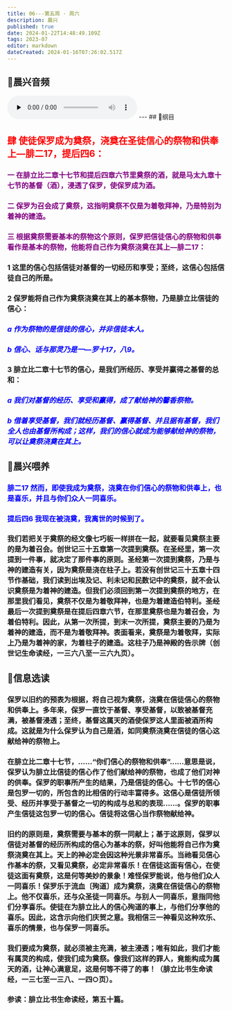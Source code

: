 ```yaml
---
title: 06---第五周 · 周六
description: 晨兴
published: true
date: 2024-01-22T14:48:49.109Z
tags: 2023-07
editor: markdown
dateCreated: 2024-01-16T07:26:02.517Z
---
```


## 🎵晨兴音频
<audio id="audio" controls="" preload="none">
      <source id="mp3" src="/2023-07/week5/week5day6.mp3">
</audio>
---
## 📖纲目

## **<font color=red>肆 使徒保罗成为奠祭，浇奠在圣徒信心的祭物和供奉上—腓二17，提后四6：**</font>

### **<font color=purple> 一 在腓立比二章十七节和提后四章六节里奠祭的酒，就是马太九章十七节的基督（酒），浸透了保罗，使保罗成为酒。**</font>

### **<font color=purple> 二 保罗为召会成了奠祭，这指明奠祭不仅是为着敬拜神，乃是特别为着神的建造。**</font>

### **<font color=purple> 三 根据奠祭需要基本的祭物这个原则，保罗把信徒信心的祭物和供奉看作是基本的祭物，他能将自己作为奠祭浇奠在其上—腓二17：**</font>

### **1 这里的信心包括信徒对基督的一切经历和享受；至终，这信心包括信徒自己的所是。**

### **2 保罗能将自己作为奠祭浇奠在其上的基本祭物，乃是腓立比信徒的信心：**

### ***<font color=blue> a 作为祭物的是信徒的信心，并非信徒本人。***</font>

### ***<font color=blue> b 信心、话与那灵乃是一—罗十17，八9。***</font>

### **3 腓立比二章十七节的信心，是我们所经历、享受并赢得之基督的总和：**

### ***<font color=blue> a 我们对基督的经历、享受和赢得，成了献给神的馨香祭物。***</font>

### ***<font color=blue> b 借着享受基督，我们就经历基督、赢得基督、并且据有基督，我们全人也由基督所构成；这样，我们的信心就成为能够献给神的祭物，可以让奠祭浇奠在其上。***</font>

## 📖晨兴喂养

### <font color=blue> 腓二17    然而，即使我成为奠祭，浇奠在你们信心的祭物和供奉上，也是喜乐，并且与你们众人一同喜乐。</font>

### <font color=blue> 提后四6    我现在被浇奠，我离世的时候到了。</font>

### 我们若把关于奠祭的经文像七巧板一样拼在一起，就要看见奠祭主要的是为着召会。创世记三十五章第一次提到奠祭。在圣经里，第一次提到一件事，就决定了那件事的原则。圣经第一次提到奠祭，乃是与神的建造有关，因为奠祭是浇在柱子上。若没有创世记三十五章十四节作基础，我们读到出埃及记、利未记和民数记中的奠祭，就不会认识奠祭是为着神的建造。但我们必须回到第一次提到奠祭的地方，在那里我们看见，奠祭不仅是为着敬拜神，也是为着建造伯特利。圣经最后一次提到奠祭是在提后四章六节，在那里奠祭也是为着召会，为着伯特利。因此，从第一次所提，到末一次所提，奠祭主要的乃是为着神的建造，而不是为着敬拜神。表面看来，奠祭是为着敬拜，实际上乃是为着神的家，为着柱子的建造。这柱子乃是神殿的告示牌（创世记生命读经，一三六八至一三六九页）。

## 📖信息选读

### 保罗以旧约的预表为根据，将自己视为奠祭，浇奠在信徒信心的祭物和供奉上。多年来，保罗一直饮于基督、享受基督，以致被基督充满，被基督浸透；至终，基督这属天的酒使保罗这人里面被酒所构成。这就是为什么保罗认为自己是酒，如同奠祭浇奠在信徒的信心这献给神的祭物上。

### 在腓立比二章十七节，……“你们信心的祭物和供奉”……意思是说，保罗认为腓立比信徒的信心作了他们献给神的祭物，也成了他们对神的供奉。保罗的职事所产生的结果，乃是信徒的信心。十七节的信心是包罗一切的，所包含的比相信的行动丰富得多。这信心是信徒所领受、经历并享受于基督之一切的构成与总和的表现……。保罗的职事产生信徒这包罗一切的信心。信徒将这信心当作祭物献给神。

### 旧约的原则是，奠祭需要与基本的祭一同献上；基于这原则，保罗以信徒对基督的经历所构成的信心为基本的祭，好叫他能将自己作为奠祭浇奠在其上。天上的神必定会因这种光景非常喜乐。当祂看见信心作基本的祭，又看见奠祭，必定非常喜乐！在信徒这面有信心，在使徒这面有奠祭，这是何等美妙的景象！难怪保罗能说，他与他们众人一同喜乐！保罗乐于流血〔殉道〕成为奠祭，浇奠在信徒信心的祭物上。他不仅喜乐，还与众圣徒一同喜乐。与别人一同喜乐，意指同他们分享喜乐。使徒在为腓立比人的信心殉道的事上，与他们分享他的喜乐。因此，这含示向他们庆贺之意。我相信三一神看见这种欢乐、喜乐的情景，也与保罗一同喜乐。

### 我们要成为奠祭，就必须被主充满，被主浸透；唯有如此，我们才能有属灵的构成，使我们成为奠祭。像我们这样的罪人，竟能构成为属天的酒，让神心满意足，这是何等不得了的事！（腓立比书生命读经，一三七至一三八、一四○页）。

### 参读：腓立比书生命读经，第五十篇。
<!-- Google tag (gtag.js) -->
<script async src="https://www.googletagmanager.com/gtag/js?id=G-1P8709Z16T"></script>
<script>
  window.dataLayer = window.dataLayer || [];
  function gtag(){dataLayer.push(arguments);}
  gtag('js', new Date());

  gtag('config', 'G-1P8709Z16T');
</script>
